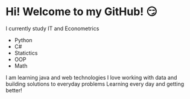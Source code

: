 # Hi! Welcome to my GitHub! :smirk:

I currently study IT and Econometrics

* Python
* C#
* Statictics
* OOP
* Math

I am learning java and web technologies
I love working with data and building solutions to everyday problems
Learning every day and getting better!


